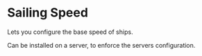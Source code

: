 # Sailing Speed

Lets you configure the base speed of ships.

Can be installed on a server, to enforce the servers configuration.